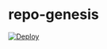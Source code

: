 # repo-genesis

[![Deploy](https://www.herokucdn.com/deploy/button.png)](https://heroku.com/deploy?template=https://github.com/guardian/repo-genesis)
